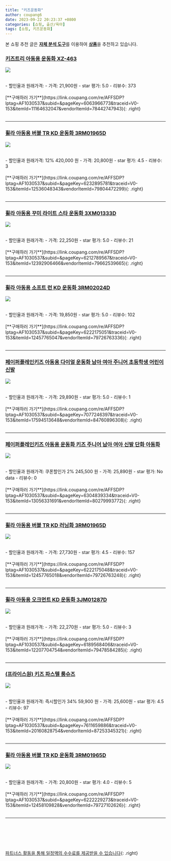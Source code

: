 ```yaml
---
title: "키즈운동화"
author: coupang6
date: 2023-09-22 20:23:37 +0800
categories: [쇼핑, 출산/육아]
tags: [쇼핑, 키즈운동화]
---
```


본 쇼핑 추천 글은 [**자체 분석 도구**](https://itemscout.io/)를 이용하여 [**상품**](https://link.coupang.com/a/bao1ui)을 추천하고 있습니다.

### [키즈트리 아동용 운동화 XZ-463](https://link.coupang.com/re/AFFSDP?lptag=AF1030537&subid=&pageKey=6063966773&traceid=V0-153&itemId=11164632047&vendorItemId=78442747943) 

![](https://thumbnail10.coupangcdn.com/thumbnails/remote/230x230ex/image/rs_quotation_api/ry1hlzmc/b963ee34821f470b9ad6466012d92561.jpg)


<br>
- 할인율과 원래가격: 
- 가격: 21,900원
- star 평가: 5.0
- 리뷰수: 373
<br>
<br>
[**구매하러 가기**](https://link.coupang.com/re/AFFSDP?lptag=AF1030537&subid=&pageKey=6063966773&traceid=V0-153&itemId=11164632047&vendorItemId=78442747943){: .right}
<br>
<br>

---

### [휠라 아동용 버블 TR KD 운동화 3RM01965D](https://link.coupang.com/re/AFFSDP?lptag=AF1030537&subid=&pageKey=6232895781&traceid=V0-153&itemId=12536048343&vendorItemId=79804472299) 

![](https://thumbnail9.coupangcdn.com/thumbnails/remote/230x230ex/image/rs_quotation_api/spyawjea/4c302a22823b4eac992e203b7be37df2.jpg)


<br>
- 할인율과 원래가격: 12%  420,000   원
- 가격: 20,800원
- star 평가: 4.5
- 리뷰수: 3
<br>
<br>
[**구매하러 가기**](https://link.coupang.com/re/AFFSDP?lptag=AF1030537&subid=&pageKey=6232895781&traceid=V0-153&itemId=12536048343&vendorItemId=79804472299){: .right}
<br>
<br>

---

### [휠라 아동용 꾸미 라이트 스타 운동화 3XM01333D](https://link.coupang.com/re/AFFSDP?lptag=AF1030537&subid=&pageKey=6212789567&traceid=V0-153&itemId=12392906466&vendorItemId=79662539665) 

![](https://thumbnail6.coupangcdn.com/thumbnails/remote/230x230ex/image/rs_quotation_api/frlqgtfp/30c496cce6ed4c0ea2ae705cabde4ddd.jpg)


<br>
- 할인율과 원래가격: 
- 가격: 22,250원
- star 평가: 5.0
- 리뷰수: 21
<br>
<br>
[**구매하러 가기**](https://link.coupang.com/re/AFFSDP?lptag=AF1030537&subid=&pageKey=6212789567&traceid=V0-153&itemId=12392906466&vendorItemId=79662539665){: .right}
<br>
<br>

---

### [휠라 아동용 소프트 런 KD 운동화 3RM02024D](https://link.coupang.com/re/AFFSDP?lptag=AF1030537&subid=&pageKey=6222175051&traceid=V0-153&itemId=12457765047&vendorItemId=79726763336) 

![](https://thumbnail7.coupangcdn.com/thumbnails/remote/230x230ex/image/rs_quotation_api/tcaf8zdo/226d12a4e4414b2593efe7aaa95f32e4.jpg)


<br>
- 할인율과 원래가격: 
- 가격: 19,850원
- star 평가: 5.0
- 리뷰수: 102
<br>
<br>
[**구매하러 가기**](https://link.coupang.com/re/AFFSDP?lptag=AF1030537&subid=&pageKey=6222175051&traceid=V0-153&itemId=12457765047&vendorItemId=79726763336){: .right}
<br>
<br>

---

### [페이퍼플레인키즈 아동용 다이얼 운동화 남아 여아 주니어 초등학생 어린이 신발](https://link.coupang.com/re/AFFSDP?lptag=AF1030537&subid=&pageKey=7077246397&traceid=V0-153&itemId=17594513648&vendorItemId=84760896308) 

![](https://thumbnail7.coupangcdn.com/thumbnails/remote/230x230ex/image/vendor_inventory/190a/9b6eeb4b6d4cf6abe2a4a9f8b72387fce9e0f460b28c4033f7d3710bdccb.jpg)


<br>
- 할인율과 원래가격: 
- 가격: 29,890원
- star 평가: 5.0
- 리뷰수: 1
<br>
<br>
[**구매하러 가기**](https://link.coupang.com/re/AFFSDP?lptag=AF1030537&subid=&pageKey=7077246397&traceid=V0-153&itemId=17594513648&vendorItemId=84760896308){: .right}
<br>
<br>

---

### [페이퍼플레인키즈 아동용 운동화 키즈 주니어 남아 여아 신발 단화 아동화](https://link.coupang.com/re/AFFSDP?lptag=AF1030537&subid=&pageKey=6304839334&traceid=V0-153&itemId=13056331691&vendorItemId=80279993772) 

![](https://thumbnail7.coupangcdn.com/thumbnails/remote/230x230ex/image/vendor_inventory/327a/8f1f6b2bac350e0a926a990e3fbfb1d6ac38a05eab266538c22a7621b6ce.jpg)


<br>
- 할인율과 원래가격: 쿠폰할인가 2%  245,500   원
- 가격: 25,890원
- star 평가: No data
- 리뷰수: 0
<br>
<br>
[**구매하러 가기**](https://link.coupang.com/re/AFFSDP?lptag=AF1030537&subid=&pageKey=6304839334&traceid=V0-153&itemId=13056331691&vendorItemId=80279993772){: .right}
<br>
<br>

---

### [휠라 아동용 버블 TR KD 러닝화 3RM01965D](https://link.coupang.com/re/AFFSDP?lptag=AF1030537&subid=&pageKey=6222175048&traceid=V0-153&itemId=12457765018&vendorItemId=79726763248) 

![](https://thumbnail10.coupangcdn.com/thumbnails/remote/230x230ex/image/rs_quotation_api/tzcomvns/bea1c0b56b6040cf943d7832d79bf32e.jpg)


<br>
- 할인율과 원래가격: 
- 가격: 27,730원
- star 평가: 4.5
- 리뷰수: 157
<br>
<br>
[**구매하러 가기**](https://link.coupang.com/re/AFFSDP?lptag=AF1030537&subid=&pageKey=6222175048&traceid=V0-153&itemId=12457765018&vendorItemId=79726763248){: .right}
<br>
<br>

---

### [휠라 아동용 오크먼트 KD 운동화 3JM01287D](https://link.coupang.com/re/AFFSDP?lptag=AF1030537&subid=&pageKey=6189568406&traceid=V0-153&itemId=12207704754&vendorItemId=79478584285) 

![](https://thumbnail6.coupangcdn.com/thumbnails/remote/230x230ex/image/retail/images/2021/11/19/10/6/c3d0c32c-3e0e-430e-8005-0b90602f7e4b.jpg)


<br>
- 할인율과 원래가격: 
- 가격: 22,270원
- star 평가: 5.0
- 리뷰수: 3
<br>
<br>
[**구매하러 가기**](https://link.coupang.com/re/AFFSDP?lptag=AF1030537&subid=&pageKey=6189568406&traceid=V0-153&itemId=12207704754&vendorItemId=79478584285){: .right}
<br>
<br>

---

### [(프라이스원) 키즈 파스텔 룸슈즈](https://link.coupang.com/re/AFFSDP?lptag=AF1030537&subid=&pageKey=7611659886&traceid=V0-153&itemId=20160828754&vendorItemId=87253345321) 

![](https://thumbnail10.coupangcdn.com/thumbnails/remote/230x230ex/image/vendor_inventory/a61a/f2ef4c6c3b6942a946e99031769c9e86faf0e8d5372230368ea86458528c.jpg)


<br>
- 할인율과 원래가격: 즉시할인가 34%  59,900   원
- 가격: 25,600원
- star 평가: 4.5
- 리뷰수: 97
<br>
<br>
[**구매하러 가기**](https://link.coupang.com/re/AFFSDP?lptag=AF1030537&subid=&pageKey=7611659886&traceid=V0-153&itemId=20160828754&vendorItemId=87253345321){: .right}
<br>
<br>

---

### [휠라 아동용 버블 TR KD 운동화 3RM01965D](https://link.coupang.com/re/AFFSDP?lptag=AF1030537&subid=&pageKey=6222229273&traceid=V0-153&itemId=12458109828&vendorItemId=79727102626) 

![](https://thumbnail9.coupangcdn.com/thumbnails/remote/230x230ex/image/rs_quotation_api/ucvpbpdh/1d4d7a2ab06246e8880680ab72085229.jpg)


<br>
- 할인율과 원래가격: 
- 가격: 20,800원
- star 평가: 4.0
- 리뷰수: 5
<br>
<br>
[**구매하러 가기**](https://link.coupang.com/re/AFFSDP?lptag=AF1030537&subid=&pageKey=6222229273&traceid=V0-153&itemId=12458109828&vendorItemId=79727102626){: .right}
<br>
<br>

---
<br><br><br><br><br> [파트너스 활동을 통해 일정액의 수수료를 제공받을 수 있습니다](https://link.coupang.com/a/bao1ui){: .right}